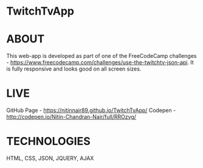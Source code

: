 # TwitchTvApp

# ABOUT
This web-app is developed as part of one of the FreeCodeCamp challenges - https://www.freecodecamp.com/challenges/use-the-twitchtv-json-api. It is fully responsive and looks good on all screen sizes.

# LIVE
GitHub Page - https://nitinnair89.github.io/TwitchTvApp/
Codepen - http://codepen.io/Nitin-Chandran-Nair/full/RROzvg/

# TECHNOLOGIES
HTML, CSS, JSON, JQUERY, AJAX

